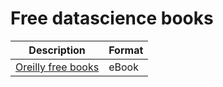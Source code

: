 # Free datascience books

| Description | Format |
|-------------|--------|
| [Oreilly free books](https://www.oreilly.com/data/free/archive.html) | eBook |

